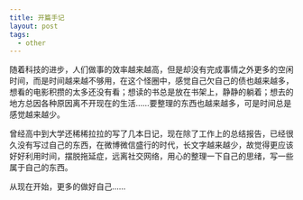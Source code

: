 ```yaml
---
title: 开篇手记
layout: post
tags:
  - other
---
```

随着科技的进步，人们做事的效率越来越高，但是却没有完成事情之外更多的空闲时间，而是时间越来越不够用，在这个怪圈中，感觉自己欠自己的债也越来越多，想看的电影积攒的太多还没有看；想读的书总是放在书架上，静静的躺着；想去的地方总因各种原因离不开现在的生活……要整理的东西也越来越多，可是时间总是感觉越来越少。


曾经高中到大学还稀稀拉拉的写了几本日记，现在除了工作上的总结报告，已经很久没有写过自己的东西，在微博微信盛行的时代，长文字越来越少，故觉得更应该好好利用时间，摆脱拖延症，远离社交网络，用心的整理一下自己的思绪，写一些属于自己的东西。

从现在开始，更多的做好自己……